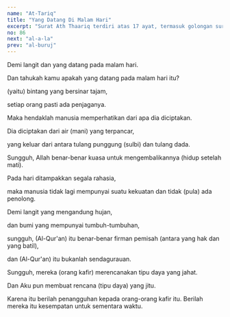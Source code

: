 ```yaml
---
name: "At-Tariq"
title: "Yang Datang Di Malam Hari"
excerpt: "Surat Ath Thaariq terdiri atas 17 ayat, termasuk golongan surat-surat Makkiyah,  diturunkan sesudah surat Al Balad.  Dinamai Ath Thaariq (yang datang di malam hari) diambil dari  perkataan Ath Thaariq yang terdapat pada ayat 1 surat ini."
no: 86
next: "al-a-la"
prev: "al-buruj"
---
```


<span id='1' class='verse' title="QS At-Tariq: 1">Demi langit dan yang datang pada malam hari.</span>

<span id='2' class='verse' title="QS At-Tariq: 2">Dan tahukah kamu apakah yang datang pada malam hari itu?</span>

<span id='3' class='verse' title="QS At-Tariq: 3">(yaitu) bintang yang bersinar tajam,</span>

<span id='4' class='verse' title="QS At-Tariq: 4">setiap orang pasti ada penjaganya.</span>

<span id='5' class='verse' title="QS At-Tariq: 5">Maka hendaklah manusia memperhatikan dari apa dia diciptakan.</span>

<span id='6' class='verse' title="QS At-Tariq: 6">Dia diciptakan dari air (mani) yang terpancar,</span>

<span id='7' class='verse' title="QS At-Tariq: 7">yang keluar dari antara tulang punggung (sulbi) dan tulang dada.</span>

<span id='8' class='verse' title="QS At-Tariq: 8">Sungguh, Allah benar-benar kuasa untuk mengembalikannya (hidup setelah mati).</span>

<span id='9' class='verse' title="QS At-Tariq: 9">Pada hari ditampakkan segala rahasia,</span>

<span id='10' class='verse' title="QS At-Tariq: 10">maka manusia tidak lagi mempunyai suatu kekuatan dan tidak (pula) ada penolong.</span>

<span id='11' class='verse' title="QS At-Tariq: 11">Demi langit yang mengandung hujan,</span>

<span id='12' class='verse' title="QS At-Tariq: 12">dan bumi yang mempunyai tumbuh-tumbuhan,</span>

<span id='13' class='verse' title="QS At-Tariq: 13">sungguh, (Al-Qur'an) itu benar-benar firman pemisah (antara yang hak dan yang batil),</span>

<span id='14' class='verse' title="QS At-Tariq: 14">dan (Al-Qur'an) itu bukanlah sendagurauan.</span>

<span id='15' class='verse' title="QS At-Tariq: 15">Sungguh, mereka (orang kafir) merencanakan tipu daya yang jahat.</span>

<span id='16' class='verse' title="QS At-Tariq: 16">Dan Aku pun membuat rencana (tipu daya) yang jitu.</span>

<span id='17' class='verse' title="QS At-Tariq: 17">Karena itu berilah penangguhan kepada orang-orang kafir itu. Berilah mereka itu kesempatan untuk sementara waktu.</span>
